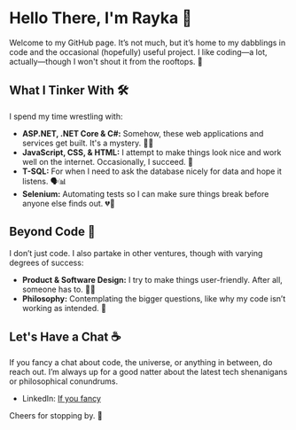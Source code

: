 # Hello There, I'm Rayka 👋

Welcome to my GitHub page. It’s not much, but it’s home to my dabblings in code and the occasional (hopefully) useful project. I like coding—a lot, actually—though I won't shout it from the rooftops. 🤫

## What I Tinker With 🛠️

I spend my time wrestling with:

- **ASP.NET, .NET Core & C#:** Somehow, these web applications and services get built. It's a mystery. 🕵️‍♂️
- **JavaScript, CSS, & HTML:** I attempt to make things look nice and work well on the internet. Occasionally, I succeed. 🎨
- **T-SQL:** For when I need to ask the database nicely for data and hope it listens. 🗣️📊
- **Selenium:** Automating tests so I can make sure things break before anyone else finds out. 💔🤖

## Beyond Code 🌌

I don’t just code. I also partake in other ventures, though with varying degrees of success:

- **Product & Software Design:** I try to make things user-friendly. After all, someone has to. 🧑‍🎨
- **Philosophy:** Contemplating the bigger questions, like why my code isn’t working as intended. 🤔

## Let's Have a Chat ☕

If you fancy a chat about code, the universe, or anything in between, do reach out. I’m always up for a good natter about the latest tech shenanigans or philosophical conundrums.

- LinkedIn: [If you fancy](https://www.linkedin.com/in/raykababoli)

Cheers for stopping by. 🍻


